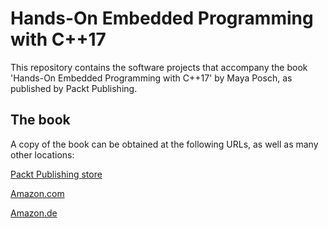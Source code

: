 # Hands-On Embedded Programming with C++17 #

This repository contains the software projects that accompany the book 'Hands-On Embedded Programming with C++17' by Maya Posch, as published by Packt Publishing.

## The book ##

A copy of the book can be obtained at the following URLs, as well as many other locations:

[Packt Publishing store](https://www.packtpub.com/application-development/hands-embedded-programming-c17 "Packt Publishing store") 

[Amazon.com](https://www.amazon.com/Hands-Embedded-Programming-versatile-solutions/dp/1788629302 "Amazon.com")

[Amazon.de](https://www.amazon.de/Hands-Embedded-Programming-versatile-solutions-ebook/dp/B07CSN4TPN "Amazon.de")
